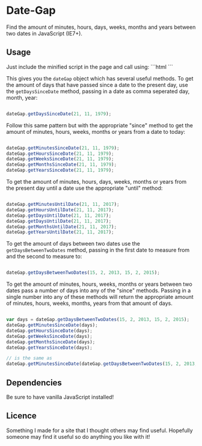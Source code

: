# Date-Gap
Find the amount of minutes, hours, days, weeks, months and years between two dates in JavaScript (IE7+).

<h2>Usage</h2>
Just include the minified script in the page and call using:
```html
<script src="your-file-path/date-gap.min.js"></script>
```

This gives you the <code>dateGap</code> object which has several useful methods. To get the amount of days that have passed since a date to the present day, use the <code>getDaysSinceDate</code> method, passing in a date as comma seperated day, month, year:

```javascript

dateGap.getDaysSinceDate(21, 11, 1979);

```

Follow this same pattern but with the appropriate "since" method to get the amount of minutes, hours, weeks, months or years from a date to today:

```javascript

dateGap.getMinutesSinceDate(21, 11, 1979);
dateGap.getHoursSinceDate(21, 11, 1979);
dateGap.getWeeksSinceDate(21, 11, 1979);
dateGap.getMonthsSinceDate(21, 11, 1979);
dateGap.getYearsSinceDate(21, 11, 1979);

```

To get the amount of minutes, hours, days, weeks, months or years from the present day until a date use the appropriate "until" method:

```javascript

dateGap.getMinutesUntilDate(21, 11, 2017);
dateGap.getHoursUntilDate(21, 11, 2017);
dateGap.getDaysUntilDate(21, 11, 2017);
dateGap.getDaysUntilDate(21, 11, 2017);
dateGap.getMonthsUntilDate(21, 11, 2017);
dateGap.getYearsUntilDate(21, 11, 2017);

```

To get the amount of days between two dates use the <code>getDaysBetweenTwoDates</code> method, passing in the first date to measure from and the second to measure to:

```javascript

dateGap.getDaysBetweenTwoDates(15, 2, 2013, 15, 2, 2015);

```
To get the amount of minutes, hours, weeks, months or years between two dates pass a number of days into any of the "since" methods. Passing in a single number into any of these methods will return the appropriate amount of minutes, hours, weeks, months, years from that amount of days.

```javascript

var days = dateGap.getDaysBetweenTwoDates(15, 2, 2013, 15, 2, 2015);
dateGap.getMinutesSinceDate(days);
dateGap.getHoursSinceDate(days);
dateGap.getWeeksSinceDate(days);
dateGap.getMonthsSinceDate(days);
dateGap.getYearsSinceDate(days);

// is the same as 
dateGap.getMinutesSinceDate(dateGap.getDaysBetweenTwoDates(15, 2, 2013, 15, 2, 2015));

```
<h2>Dependencies</h2>

Be sure to have vanilla JavaScript installed!

<h2>Licence</h2>

Something I made for a site that I thought others may find useful. Hopefully someone may find it useful so do anything you like with it!
